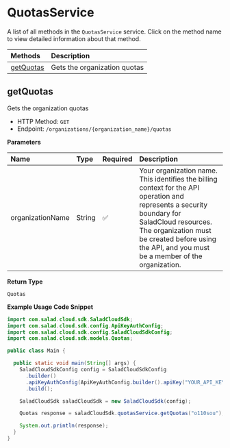 # QuotasService

A list of all methods in the `QuotasService` service. Click on the method name to view detailed information about that method.

| Methods                 | Description                  |
| :---------------------- | :--------------------------- |
| [getQuotas](#getquotas) | Gets the organization quotas |

## getQuotas

Gets the organization quotas

- HTTP Method: `GET`
- Endpoint: `/organizations/{organization_name}/quotas`

**Parameters**

| Name             | Type   | Required | Description                                                                                                                                                                                                                                         |
| :--------------- | :----- | :------- | :-------------------------------------------------------------------------------------------------------------------------------------------------------------------------------------------------------------------------------------------------- |
| organizationName | String | ✅       | Your organization name. This identifies the billing context for the API operation and represents a security boundary for SaladCloud resources. The organization must be created before using the API, and you must be a member of the organization. |

**Return Type**

`Quotas`

**Example Usage Code Snippet**

```java
import com.salad.cloud.sdk.SaladCloudSdk;
import com.salad.cloud.sdk.config.ApiKeyAuthConfig;
import com.salad.cloud.sdk.config.SaladCloudSdkConfig;
import com.salad.cloud.sdk.models.Quotas;

public class Main {

  public static void main(String[] args) {
    SaladCloudSdkConfig config = SaladCloudSdkConfig
      .builder()
      .apiKeyAuthConfig(ApiKeyAuthConfig.builder().apiKey("YOUR_API_KEY").build())
      .build();

    SaladCloudSdk saladCloudSdk = new SaladCloudSdk(config);

    Quotas response = saladCloudSdk.quotasService.getQuotas("o110sou");

    System.out.println(response);
  }
}

```

